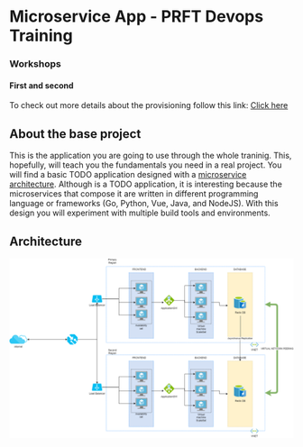 # Microservice App - PRFT Devops Training

### Workshops
#### First and second
 To check out more details about the provisioning follow this link: [Click here](./terraform/provisioning.md) 
 

## About the base project
This is the application you are going to use through the whole traninig. This, hopefully, will teach you the fundamentals you need in a real project. You will find a basic TODO application designed with a [microservice architecture](https://microservices.io). Although is a TODO application, it is interesting because the microservices that compose it are written in different programming language or frameworks (Go, Python, Vue, Java, and NodeJS). With this design you will experiment with multiple build tools and environments. 


## Architecture

![microservice-app-example](/azurediagram.drawio.png)


